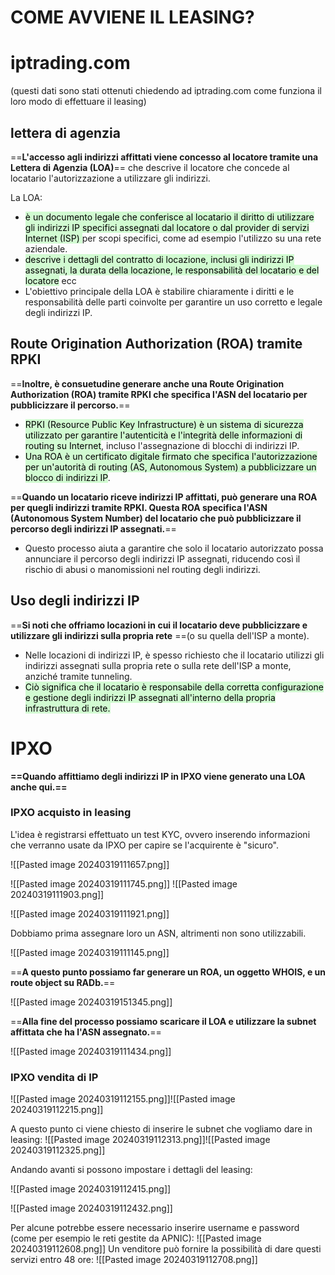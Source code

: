 # COME AVVIENE IL LEASING?


# iptrading.com

(questi dati sono stati ottenuti chiedendo ad iptrading.com come funziona il loro modo di effettuare il leasing)

## lettera di agenzia
==**L'accesso agli indirizzi affittati viene concesso al locatore tramite una Lettera di Agenzia (LOA)**== che descrive il locatore che concede al locatario l'autorizzazione a utilizzare gli indirizzi.

La LOA:
- <mark style="background: #BBFABBA6;"> è un documento legale che conferisce al locatario il diritto di utilizzare gli indirizzi IP specifici assegnati dal locatore o dal provider di servizi Internet (ISP) </mark>per scopi specifici, come ad esempio l'utilizzo su una rete aziendale.
- <mark style="background: #BBFABBA6;">descrive i dettagli del contratto di locazione, inclusi gli indirizzi IP assegnati, la durata della locazione, le responsabilità del locatario e del locatore</mark> ecc
- L'obiettivo principale della LOA è stabilire chiaramente i diritti e le responsabilità delle parti coinvolte per garantire un uso corretto e legale degli indirizzi IP.

## Route Origination Authorization (ROA) tramite RPKI

==**Inoltre, è consuetudine generare anche una Route Origination Authorization (ROA) tramite RPKI che specifica l'ASN del locatario per pubblicizzare il percorso.**==


- <mark style="background: #BBFABBA6;">RPKI (Resource Public Key Infrastructure) è un sistema di sicurezza utilizzato per garantire l'autenticità e l'integrità delle informazioni di routing su Internet</mark>, incluso l'assegnazione di blocchi di indirizzi IP.
- <mark style="background: #BBFABBA6;">Una ROA è un certificato digitale firmato che specifica l'autorizzazione per un'autorità di routing (AS, Autonomous System) a pubblicizzare un blocco di indirizzi IP</mark>.

==**Quando un locatario riceve indirizzi IP affittati, può generare una ROA per quegli indirizzi tramite RPKI. Questa ROA specifica l'ASN (Autonomous System Number) del locatario che può pubblicizzare il percorso degli indirizzi IP assegnati.**==
- Questo processo aiuta a garantire che solo il locatario autorizzato possa annunciare il percorso degli indirizzi IP assegnati, riducendo così il rischio di abusi o manomissioni nel routing degli indirizzi.


## Uso degli indirizzi IP 
==**Si noti che offriamo locazioni in cui il locatario deve pubblicizzare e utilizzare gli indirizzi sulla propria rete** ==(o su quella dell'ISP a monte).

- Nelle locazioni di indirizzi IP, è spesso richiesto che il locatario utilizzi gli indirizzi assegnati sulla propria rete o sulla rete dell'ISP a monte, anziché tramite tunneling.
- <mark style="background: #BBFABBA6;">Ciò significa che il locatario è responsabile della corretta configurazione e gestione degli indirizzi IP assegnati all'interno della propria infrastruttura di rete.</mark>




# IPXO

**==Quando affittiamo degli indirizzi IP in IPXO viene generato una LOA anche qui.==**




### IPXO acquisto in leasing
L'idea è registrarsi effettuato un test KYC, ovvero inserendo informazioni che verranno usate da IPXO per capire se l'acquirente è "sicuro".

![[Pasted image 20240319111657.png]]


![[Pasted image 20240319111745.png]]
![[Pasted image 20240319111903.png]]

![[Pasted image 20240319111921.png]]






Dobbiamo prima assegnare loro un ASN, altrimenti non sono utilizzabili.

![[Pasted image 20240319111145.png]]


==**A questo punto possiamo far generare un ROA, un oggetto WHOIS, e un route object su RADb.**==

![[Pasted image 20240319151345.png]]





==**Alla fine del processo possiamo scaricare il LOA e utilizzare la subnet affittata che ha l'ASN assegnato.**==

![[Pasted image 20240319111434.png]]







### IPXO vendita di IP

![[Pasted image 20240319112155.png]]![[Pasted image 20240319112215.png]]




A questo punto ci viene chiesto di inserire le subnet che vogliamo dare in leasing:
![[Pasted image 20240319112313.png]]![[Pasted image 20240319112325.png]]

Andando avanti si possono impostare i dettagli del leasing:

![[Pasted image 20240319112415.png]]

![[Pasted image 20240319112432.png]]


Per alcune potrebbe essere necessario inserire username e password (come per esempio le reti gestite da APNIC):
![[Pasted image 20240319112608.png]]
Un venditore può fornire la possibilità di dare questi servizi entro 48 ore:
![[Pasted image 20240319112708.png]]



